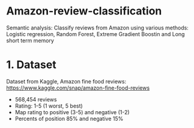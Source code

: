 # Amazon-review-classification

Semantic analysis: Classify reviews from Amazon using various methods: Logistic regression, Random Forest, Extreme Gradient Boostin and Long short term memory 

# 1. Dataset 
Dataset from Kaggle, Amazon fine food reviews: https://www.kaggle.com/snap/amazon-fine-food-reviews
 - 568,454 reviews
 - Rating: 1-5 (1 worst, 5 best)
 - Map rating to positive (3-5) and negative (1-2)
 - Percents of position 85% and negative 15%
